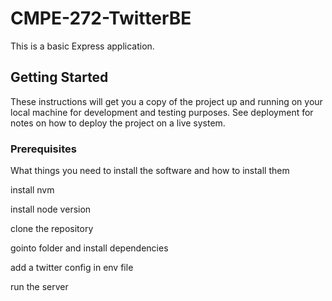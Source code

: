 # CMPE-272-TwitterBE

This is a basic Express application.

## Getting Started

These instructions will get you a copy of the project up and running on your local machine for development and testing purposes. See deployment for notes on how to deploy the project on a live system.

### Prerequisites

What things you need to install the software and how to install them


install nvm 

install node version

clone the repository

gointo folder and install dependencies

add a twitter config in env file

run the server

